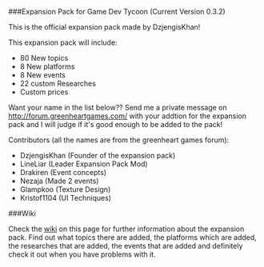 ###Expansion Pack for Game Dev Tycoon (Current Version 0.3.2)

This is the official expansion pack made by DzjengisKhan!

This expansion pack will include:
  - 80 New topics
  - 8 New platforms
  - 8 New events
  - 22 custom Researches
  - Custom prices

Want your name in the list below?? Send me a private message on http://forum.greenheartgames.com/
with your addtion for the expansion pack and I will judge if it's good enough to be added to the pack!

Contributors (all the names are from the greenheart games forum):

  - DzjengisKhan (Founder of the expansion pack)
  - LineLiar (Leader Expansion Pack Mod)
  - Drakiren (Event concepts)
  - Nezaja (Made 2 events)
  - Glampkoo (Texture Design)
  - Kristof1104 (UI Techniques)


###Wiki

Check the [wiki](https://github.com/DzjengisKhan/GDT-Expansion-Pack/wiki "Wiki") on this page for further information about the expansion pack. Find out what topics there are added,
the platforms which are added, the researches that are added, the events that are added and definitely check
it out when you have problems with it.
